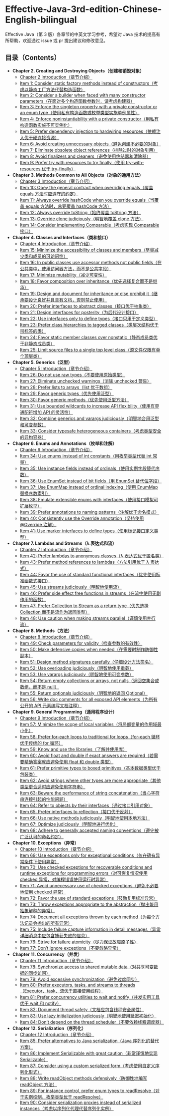 # Effective-Java-3rd-edition-Chinese-English-bilingual
Effective Java（第 3 版）各章节的中英文学习参考，希望对 Java 技术的提高有所帮助，欢迎通过 issue 或 pr 提出建议和修改意见。

## 目录（Contents）
- **Chapter 2. Creating and Destroying Objects（创建和销毁对象）**
    - [Chapter 2 Introduction（章节介绍）](Chapter-2/Chapter-2-Introduction.md)
    - [Item 1: Consider static factory methods instead of constructors（考虑以静态工厂方法代替构造函数）](Chapter-2/Chapter-2-Item-1-Consider-static-factory-methods-instead-of-constructors.md)
    - [Item 2: Consider a builder when faced with many constructor parameters（在面对多个构造函数参数时，请考虑构建器）](Chapter-2/Chapter-2-Item-2-Consider-a-builder-when-faced-with-many-constructor-parameters.md)
    - [Item 3: Enforce the singleton property with a private constructor or an enum type（使用私有构造函数或枚举类型实施单例属性）](Chapter-2/Chapter-2-Item-3-Enforce-the-singleton-property-with-a-private-constructor-or-an-enum-type.md)
    - [Item 4: Enforce noninstantiability with a private constructor（用私有构造函数实施不可实例化）](Chapter-2/Chapter-2-Item-4-Enforce-noninstantiability-with-a-private-constructor.md)
    - [Item 5: Prefer dependency injection to hardwiring resources（依赖注入优于硬连接资源）](Chapter-2/Chapter-2-Item-5-Prefer-dependency-injection-to-hardwiring-resources.md)
    - [Item 6: Avoid creating unnecessary objects（避免创建不必要的对象）](Chapter-2/Chapter-2-Item-6-Avoid-creating-unnecessary-objects.md)
    - [Item 7: Eliminate obsolete object references（排除过时的对象引用）](Chapter-2/Chapter-2-Item-7-Eliminate-obsolete-object-references.md)
    - [Item 8: Avoid finalizers and cleaners（避免使用终结器和清除器）](Chapter-2/Chapter-2-Item-8-Avoid-finalizers-and-cleaners.md)
    - [Item 9: Prefer try with resources to try finally（使用 try-with-resources 优于 try-finally）](Chapter-2/Chapter-2-Item-9-Prefer-try-with-resources-to-try-finally.md)
- **Chapter 3. Methods Common to All Objects（对象的通用方法）**
    - [Chapter 3 Introduction（章节介绍）](Chapter-3/Chapter-3-Introduction.md)
    - [Item 10: Obey the general contract when overriding equals（覆盖 equals 方法时应遵守的约定）](Chapter-3/Chapter-3-Item-10-Obey-the-general-contract-when-overriding-equals.md)
    - [Item 11: Always override hashCode when you override equals（当覆盖 equals 方法时，总要覆盖 hashCode 方法）](Chapter-3/Chapter-3-Item-11-Always-override-hashCode-when-you-override-equals.md)
    - [Item 12: Always override toString（始终覆盖 toString 方法）](Chapter-3/Chapter-3-Item-12-Always-override-toString.md)
    - [Item 13: Override clone judiciously（明智地覆盖 clone 方法）](Chapter-3/Chapter-3-Item-13-Override-clone-judiciously.md)
    - [Item 14: Consider implementing Comparable（考虑实现 Comparable 接口）](Chapter-3/Chapter-3-Item-14-Consider-implementing-Comparable.md)
- **Chapter 4. Classes and Interfaces（类和接口）**
    - [Chapter 4 Introduction（章节介绍）](Chapter-4/Chapter-4-Introduction.md)
    - [Item 15: Minimize the accessibility of classes and members（尽量减少类和成员的可访问性）](Chapter-4/Chapter-4-Item-15-Minimize-the-accessibility-of-classes-and-members.md)
    - [Item 16: In public classes use accessor methods not public fields（在公共类中，使用访问器方法，而不是公共字段）](Chapter-4/Chapter-4-Item-16-In-public-classes-use-accessor-methods-not-public-fields.md)
    - [Item 17: Minimize mutability（减少可变性）](Chapter-4/Chapter-4-Item-17-Minimize-mutability.md)
    - [Item 18: Favor composition over inheritance（优先选择复合而不是继承）](Chapter-4/Chapter-4-Item-18-Favor-composition-over-inheritance.md)
    - [Item 19: Design and document for inheritance or else prohibit it（继承要设计良好并且具有文档，否则禁止使用）](Chapter-4/Chapter-4-Item-19-Design-and-document-for-inheritance-or-else-prohibit-it.md)
    - [Item 20: Prefer interfaces to abstract classes（接口优于抽象类）](Chapter-4/Chapter-4-Item-20-Prefer-interfaces-to-abstract-classes.md)
    - [Item 21: Design interfaces for posterity（为后代设计接口）](Chapter-4/Chapter-4-Item-21-Design-interfaces-for-posterity.md)
    - [Item 22: Use interfaces only to define types（接口只用于定义类型）](Chapter-4/Chapter-4-Item-22-Use-interfaces-only-to-define-types.md)
    - [Item 23: Prefer class hierarchies to tagged classes（类层次结构优于带标签的类）](Chapter-4/Chapter-4-Item-23-Prefer-class-hierarchies-to-tagged-classes.md)
    - [Item 24: Favor static member classes over nonstatic（静态成员类优于非静态成员类）](Chapter-4/Chapter-4-Item-24-Favor-static-member-classes-over-nonstatic.md)
    - [Item 25: Limit source files to a single top level class（源文件仅限有单个顶层类）](Chapter-4/Chapter-4-Item-25-Limit-source-files-to-a-single-top-level-class.md)
- **Chapter 5. Generics（泛型）**
    - [Chapter 5 Introduction（章节介绍）](Chapter-5/Chapter-5-Introduction.md)
    - [Item 26: Do not use raw types（不要使用原始类型）](Chapter-5/Chapter-5-Item-26-Do-not-use-raw-types.md)
    - [Item 27: Eliminate unchecked warnings（消除 unchecked 警告）](Chapter-5/Chapter-5-Item-27-Eliminate-unchecked-warnings.md)
    - [Item 28: Prefer lists to arrays（list 优于数组）](Chapter-5/Chapter-5-Item-28-Prefer-lists-to-arrays.md)
    - [Item 29: Favor generic types（优先使用泛型）](Chapter-5/Chapter-5-Item-29-Favor-generic-types.md)
    - [Item 30: Favor generic methods（优先使用泛型方法）](Chapter-5/Chapter-5-Item-30-Favor-generic-methods.md)
    - [Item 31: Use bounded wildcards to increase API flexibility（使用有界通配符增加 API 的灵活性）](Chapter-5/Chapter-5-Item-31-Use-bounded-wildcards-to-increase-API-flexibility.md)
    - [Item 32: Combine generics and varargs judiciously（明智地合用泛型和可变参数）](Chapter-5/Chapter-5-Item-32-Combine-generics-and-varargs-judiciously.md)
    - [Item 33: Consider typesafe heterogeneous containers（考虑类型安全的异构容器）](Chapter-5/Chapter-5-Item-33-Consider-typesafe-heterogeneous-containers.md)
- **Chapter 6. Enums and Annotations（枚举和注解）**
    - [Chapter 6 Introduction（章节介绍）](Chapter-6/Chapter-6-Introduction.md)
    - [Item 34: Use enums instead of int constants（用枚举类型代替 int 常量）](Chapter-6/Chapter-6-Item-34-Use-enums-instead-of-int-constants.md)
    - [Item 35: Use instance fields instead of ordinals（使用实例字段替代序数）](Chapter-6/Chapter-6-Item-35-Use-instance-fields-instead-of-ordinals.md)
    - [Item 36: Use EnumSet instead of bit fields（用 EnumSet 替代位字段）](Chapter-6/Chapter-6-Item-36-Use-EnumSet-instead-of-bit-fields.md)
    - [Item 37: Use EnumMap instead of ordinal indexing（使用 EnumMap 替换序数索引）](Chapter-6/Chapter-6-Item-37-Use-EnumMap-instead-of-ordinal-indexing.md)
    - [Item 38: Emulate extensible enums with interfaces（使用接口模拟可扩展枚举）](Chapter-6/Chapter-6-Item-38-Emulate-extensible-enums-with-interfaces.md)
    - [Item 39: Prefer annotations to naming patterns（注解优于命名模式）](Chapter-6/Chapter-6-Item-39-Prefer-annotations-to-naming-patterns.md)
    - [Item 40: Consistently use the Override annotation（坚持使用 @Override 注解）](Chapter-6/Chapter-6-Item-40-Consistently-use-the-Override-annotation.md)
    - [Item 41: Use marker interfaces to define types（使用标记接口定义类型）](Chapter-6/Chapter-6-Item-41-Use-marker-interfaces-to-define-types.md)
- **Chapter 7. Lambdas and Streams（λ 表达式和流）**
    - [Chapter 7 Introduction（章节介绍）](Chapter-7/Chapter-7-Introduction.md)
    - [Item 42: Prefer lambdas to anonymous classes（λ 表达式优于匿名类）](Chapter-7/Chapter-7-Item-42-Prefer-lambdas-to-anonymous-classes.md)
    - [Item 43: Prefer method references to lambdas（方法引用优于 λ 表达式）](Chapter-7/Chapter-7-Item-43-Prefer-method-references-to-lambdas.md)
    - [Item 44: Favor the use of standard functional interfaces（优先使用标准函数式接口）](Chapter-7/Chapter-7-Item-44-Favor-the-use-of-standard-functional-interfaces.md)
    - [Item 45: Use streams judiciously（明智地使用流）](Chapter-7/Chapter-7-Item-45-Use-streams-judiciously.md)
    - [Item 46: Prefer side effect free functions in streams（在流中使用无副作用的函数）](Chapter-7/Chapter-7-Item-46-Prefer-side-effect-free-functions-in-streams.md)
    - [Item 47: Prefer Collection to Stream as a return type（优先选择 Collection 而不是流作为返回类型）](Chapter-7/Chapter-7-Item-47-Prefer-Collection-to-Stream-as-a-return-type.md)
    - [Item 48: Use caution when making streams parallel（谨慎使用并行流）](Chapter-7/Chapter-7-Item-48-Use-caution-when-making-streams-parallel.md)
- **Chapter 8. Methods（方法）**
    - [Chapter 8 Introduction（章节介绍）](Chapter-8/Chapter-8-Introduction.md)
    - [Item 49: Check parameters for validity（检查参数的有效性）](Chapter-8/Chapter-8-Item-49-Check-parameters-for-validity.md)
    - [Item 50: Make defensive copies when needed（在需要时制作防御性副本）](Chapter-8/Chapter-8-Item-50-Make-defensive-copies-when-needed.md)
    - [Item 51: Design method signatures carefully（仔细设计方法签名）](Chapter-8/Chapter-8-Item-51-Design-method-signatures-carefully.md)
    - [Item 52: Use overloading judiciously（明智地使用重载）](Chapter-8/Chapter-8-Item-52-Use-overloading-judiciously.md)
    - [Item 53: Use varargs judiciously（明智地使用可变参数）](Chapter-8/Chapter-8-Item-53-Use-varargs-judiciously.md)
    - [Item 54: Return empty collections or arrays, not nulls（返回空集合或数组，而不是 null）](Chapter-8/Chapter-8-Item-54-Return-empty-collections-or-arrays-not-nulls.md)
    - [Item 55: Return optionals judiciously（明智地的返回 Optional）](Chapter-8/Chapter-8-Item-55-Return-optionals-judiciously.md)
    - [Item 56: Write doc comments for all exposed API elements（为所有公开的 API 元素编写文档注释）](Chapter-8/Chapter-8-Item-56-Write-doc-comments-for-all-exposed-API-elements.md)
- **Chapter 9. General Programming（通用程序设计）**
    - [Chapter 9 Introduction（章节介绍）](Chapter-9/Chapter-9-Introduction.md)
    - [Item 57: Minimize the scope of local variables（将局部变量的作用域最小化）](Chapter-9/Chapter-9-Item-57-Minimize-the-scope-of-local-variables.md)
    - [Item 58: Prefer for-each loops to traditional for loops（for-each 循环优于传统的 for 循环）](Chapter-9/Chapter-9-Item-58-Prefer-for-each-loops-to-traditional-for-loops.md)
    - [Item 59: Know and use the libraries（了解并使用库）](Chapter-9/Chapter-9-Item-59-Know-and-use-the-libraries.md)
    - [Item 60: Avoid float and double if exact answers are required（若需要精确答案就应避免使用 float 和 double 类型）](Chapter-9/Chapter-9-Item-60-Avoid-float-and-double-if-exact-answers-are-required.md)
    - [Item 61: Prefer primitive types to boxed primitives（基本数据类型优于包装类）](Chapter-9/Chapter-9-Item-61-Prefer-primitive-types-to-boxed-primitives.md)
    - [Item 62: Avoid strings where other types are more appropriate（其他类型更合适时应避免使用字符串）](Chapter-9/Chapter-9-Item-62-Avoid-strings-where-other-types-are-more-appropriate.md)
    - [Item 63: Beware the performance of string concatenation（当心字符串连接引起的性能问题）](Chapter-9/Chapter-9-Item-63-Beware-the-performance-of-string-concatenation.md)
    - [Item 64: Refer to objects by their interfaces（通过接口引用对象）](Chapter-9/Chapter-9-Item-64-Refer-to-objects-by-their-interfaces.md)
    - [Item 65: Prefer interfaces to reflection（接口优于反射）](Chapter-9/Chapter-9-Item-65-Prefer-interfaces-to-reflection.md)
    - [Item 66: Use native methods judiciously（明智地使用本地方法）](Chapter-9/Chapter-9-Item-66-Use-native-methods-judiciously.md)
    - [Item 67: Optimize judiciously（明智地进行优化）](Chapter-9/Chapter-9-Item-67-Optimize-judiciously.md)
    - [Item 68: Adhere to generally accepted naming conventions（遵守被广泛认可的命名约定）](Chapter-9/Chapter-9-Item-68-Adhere-to-generally-accepted-naming-conventions.md)
- **Chapter 10. Exceptions（异常）**
    - [Chapter 10 Introduction（章节介绍）](Chapter-10/Chapter-10-Introduction.md)
    - [Item 69: Use exceptions only for exceptional conditions（仅在确有异常条件下使用异常）](Chapter-10/Chapter-10-Item-69-Use-exceptions-only-for-exceptional-conditions.md)
    - [Item 70: Use checked exceptions for recoverable conditions and runtime exceptions for programming errors（对可恢复情况使用 checked 异常，对编程错误使用运行时异常）](Chapter-10/Chapter-10-Item-70-Use-checked-exceptions-for-recoverable-conditions-and-runtime-exceptions-for-programming-errors.md)
    - [Item 71: Avoid unnecessary use of checked exceptions（避免不必要地使用 checked 异常）](Chapter-10/Chapter-10-Item-71-Avoid-unnecessary-use-of-checked-exceptions.md)
    - [Item 72: Favor the use of standard exceptions（鼓励复用标准异常）](Chapter-10/Chapter-10-Item-72-Favor-the-use-of-standard-exceptions.md)
    - [Item 73: Throw exceptions appropriate to the abstraction（抛出能用抽象解释的异常）](Chapter-10/Chapter-10-Item-73-Throw-exceptions-appropriate-to-the-abstraction.md)
    - [Item 74: Document all exceptions thrown by each method（为每个方法记录会抛出的所有异常）](Chapter-10/Chapter-10-Item-74-Document-all-exceptions-thrown-by-each-method.md)
    - [Item 75: Include failure capture information in detail messages（异常详细消息中应包含捕获失败的信息）](Chapter-10/Chapter-10-Item-75-Include-failure-capture-information-in-detail-messages.md)
    - [Item 76: Strive for failure atomicity（尽力保证故障原子性）](Chapter-10/Chapter-10-Item-76-Strive-for-failure-atomicity.md)
    - [Item 77: Don’t ignore exceptions（不要忽略异常）](Chapter-10/Chapter-10-Item-77-Don’t-ignore-exceptions.md)
- **Chapter 11. Concurrency（并发）**
    - [Chapter 11 Introduction（章节介绍）](Chapter-11/Chapter-11-Introduction.md)
    - [Item 78: Synchronize access to shared mutable data（对共享可变数据的同步访问）](Chapter-11/Chapter-11-Item-78-Synchronize-access-to-shared-mutable-data.md)
    - [Item 79: Avoid excessive synchronization（避免过度同步）](Chapter-11/Chapter-11-Item-79-Avoid-excessive-synchronization.md)
    - [Item 80: Prefer executors, tasks, and streams to threads（Executor、task、流优于直接使用线程）](Chapter-11/Chapter-11-Item-80-Prefer-executors,-tasks,-and-streams-to-threads.md)
    - [Item 81: Prefer concurrency utilities to wait and notify（并发实用工具优于 wait 和 notify）](Chapter-11/Chapter-11-Item-81-Prefer-concurrency-utilities-to-wait-and-notify.md)
    - [Item 82: Document thread safety（文档应包含线程安全属性）](Chapter-11/Chapter-11-Item-82-Document-thread-safety.md)
    - [Item 83: Use lazy initialization judiciously（明智地使用延迟初始化）](Chapter-11/Chapter-11-Item-83-Use-lazy-initialization-judiciously.md)
    - [Item 84: Don’t depend on the thread scheduler（不要依赖线程调度器）](Chapter-11/Chapter-11-Item-84-Don’t-depend-on-the-thread-scheduler.md)
- **Chapter 12. Serialization（序列化）**
    - [Chapter 12 Introduction（章节介绍）](Chapter-12/Chapter-12-Introduction.md)
    - [Item 85: Prefer alternatives to Java serialization（Java 序列化的替代方案）](Chapter-12/Chapter-12-Item-85-Prefer-alternatives-to-Java-serialization.md)
    - [Item 86: Implement Serializable with great caution（非常谨慎地实现 Serializable）](Chapter-12/Chapter-12-Item-86-Implement-Serializable-with-great-caution.md)
    - [Item 87: Consider using a custom serialized form（考虑使用自定义序列化形式）](Chapter-12/Chapter-12-Item-87-Consider-using-a-custom-serialized-form.md)
    - [Item 88: Write readObject methods defensively（防御性地编写 readObject 方法）](Chapter-12/Chapter-12-Item-88-Write-readObject-methods-defensively.md)
    - [Item 89: For instance control, prefer enum types to readResolve（对于实例控制，枚举类型优于 readResolve）](Chapter-12/Chapter-12-Item-89-For-instance-control-prefer-enum-types-to-readResolve.md)
    - [Item 90: Consider serialization proxies instead of serialized instances（考虑以序列化代理代替序列化实例）](Chapter-12/Chapter-12-Item-90-Consider-serialization-proxies-instead-of-serialized-instances.md)
